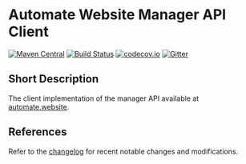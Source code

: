 # Automate Website Manager API Client

[![Maven Central](https://maven-badges.herokuapp.com/maven-central/website.automate/manager-api-client/badge.svg)](https://maven-badges.herokuapp.com/maven-central/website.automate/manager-api-client) [![Build Status](https://travis-ci.org/automate-website/manager-api-client.svg?branch=master)](https://travis-ci.org/automate-website/manager-api-client) [![codecov.io](https://codecov.io/github/automate-website/manager-api-client/coverage.svg?branch=master)](https://codecov.io/github/automate-website/manager-api-client?branch=master) [![Gitter](https://badges.gitter.im/automate-website/manager-api-client.svg)](https://gitter.im/automate-website/manager-api-client?utm_source=badge&utm_medium=badge&utm_campaign=pr-badge)

## Short Description
The client implementation of the manager API available at [automate.website].

## References
Refer to the [changelog] for recent notable changes and modifications.

[automate.website]: https://automate.website
[changelog]: CHANGELOG.md

